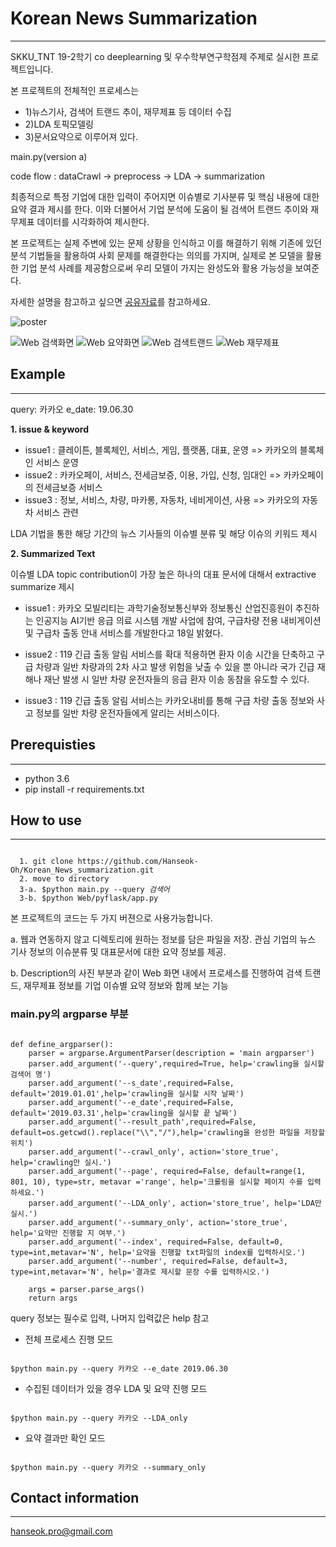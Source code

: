# Korean News Summarization
********************
SKKU_TNT 19-2학기 co deeplearning 및 우수학부연구학점제 주제로 실시한 프로젝트입니다. 

본 프로젝트의 전체적인 프로세스는 
- 1)뉴스기사, 검색어 트랜드 추이, 재무제표 등 데이터 수집 
- 2)LDA 토픽모델링
- 3)문서요약으로 이루어져 있다. 

main.py(version a) 

code flow : dataCrawl -> preprocess -> LDA -> summarization 

최종적으로 특정 기업에 대한 입력이 주어지면 이슈별로 기사분류 및 핵심 내용에 대한 요약 결과 제시를 한다. 이와 더불어서 기업 분석에 도움이 될 검색어 트랜드 추이와 재무제표 데이터를 시각화하여 제시한다. 

본 프로젝트는 실제 주변에 있는 문제 상황을 인식하고 이를 해결하기 위해 기존에 있던 분석 기법들을 활용하여 사회 문제를 해결한다는 의의를 가지며, 실제로 본 모델을 활용한 기업 분석 사례를 제공함으로써 우리 모델이 가지는 완성도와 활용 가능성을 보여준다. 

자세한 설명을 참고하고 싶으면 [공유자료](https://drive.google.com/open?id=17kE1KdiKyJBjpMhrkqV58NT7t7AR3LCX)를 참고하세요. 

![poster](/img/poster.png)

![Web 검색화면](/img/web1.png)
![Web 요약화면](/img/web2.png)
![Web 검색트랜드](/img/web3.png)
![Web 재무제표](/img/web4.png)

## Example
------------------
query: 카카오
e_date: 19.06.30

<b>1. issue & keyword</b>
- issue1 : 클레이튼, 블록체인, 서비스, 게임, 플랫폼, 대표, 운영 => 카카오의 블록체인 서비스 운영
- issue2 : 카카오페이, 서비스, 전세금보증, 이용, 가입, 신청, 임대인 => 카카오페이의 전세금보증 서비스
- issue3 : 정보, 서비스, 차량, 마카롱, 자동차, 네비게이션, 사용 => 카카오의 자동차 서비스 관련

LDA 기법을 통한 해당 기간의 뉴스 기사들의 이슈별 분류 및 해당 이슈의 키워드 제시

<b>2. Summarized Text</b>

이슈별 LDA topic contribution이 가장 높은 하나의 대표 문서에 대해서 extractive summarize 제시 

- issue1 : 카카오 모빌리티는 과학기술정보통신부와 정보통신 산업진흥원이 추진하는 인공지능 AI기반 응급 의료 시스템 개발 사업에 참여, 구급차량 전용 내비게이션 및 구급차 출동 안내 서비스를 개발한다고 18일 밝혔다.
- issue2 : 119 긴급 출동 알림 서비스를 확대 적용하면 환자 이송 시간을 단축하고 구급 차량과 일반 차량과의 2차 사고 발생 위험을 낮출 수 있을 뿐 아니라 국가 긴급 재해나 재난 발생 시 일반 차량 운전자들의 응급 환자 이송 동참을 유도할 수 있다.

- issue3 : 119 긴급 출동 알림 서비스는 카카오내비를 통해 구급 차량 출동 정보와 사고 정보를 일반 차량 운전자들에게 알리는 서비스이다.


## Prerequisties
---------------------
- python 3.6
- pip install -r requirements.txt


## How to use
-------------
<pre><code>
  1. git clone https://github.com/Hanseok-Oh/Korean_News_summarization.git
  2. move to directory
  3-a. $python main.py --query <i>검색어</i> 
  3-b. $python Web/pyflask/app.py 
</code></pre>

본 프로젝트의 코드는 두 가지 버젼으로 사용가능합니다. 

a. 웹과 연동하지 않고 디렉토리에 원하는 정보를 담은 파일을 저장. 관심 기업의 뉴스 기사 정보의 이슈분류 및 대표문서에 대한 요약 정보를 제공.

b. Description의 사진 부분과 같이 Web 화면 내에서 프로세스를 진행하여 검색 트랜드, 재무제표 정보를 기업 이슈별 요약 정보와 함께 보는 기능


### main.py의 argparse 부분

<pre><code>
def define_argparser():
    parser = argparse.ArgumentParser(description = 'main argparser')
    parser.add_argument('--query',required=True, help='crawling을 실시할 검색어 명')
    parser.add_argument('--s_date',required=False, default='2019.01.01',help='crawling을 실시할 시작 날짜')
    parser.add_argument('--e_date',required=False, default='2019.03.31',help='crawling을 실시할 끝 날짜')
    parser.add_argument('--result_path',required=False, default=os.getcwd().replace("\\","/"),help='crawling을 완성한 파일을 저장할 위치')
    parser.add_argument('--crawl_only', action='store_true', help='crawling만 실시.')
    parser.add_argument('--page', required=False, default=range(1, 801, 10), type=str, metavar ='range', help='크롤링을 실시할 페이지 수를 입력하세요.')
    parser.add_argument('--LDA_only', action='store_true', help='LDA만 실시.')
    parser.add_argument('--summary_only', action='store_true', help='요약만 진행할 지 여부.')
    parser.add_argument('--index', required=False, default=0, type=int,metavar='N', help='요약을 진행할 txt파일의 index를 입력하시오.')
    parser.add_argument('--number', required=False, default=3, type=int,metavar='N', help='결과로 제시할 문장 수를 입력하시오.')

    args = parser.parse_args()
    return args
</pre></code>


query 정보는 필수로 입력, 나머지 입력값은 help 참고
- 전체 프로세스 진행 모드
<pre><code>
$python main.py --query 카카오 --e_date 2019.06.30
</pre></code>
- 수집된 데이터가 있을 경우 LDA 및 요약 진행 모드
<pre><code>
$python main.py --query 카카오 --LDA_only
</pre></code>
- 요약 결과만 확인 모드
<pre><code>
$python main.py --query 카카오 --summary_only
</pre></code>


## Contact information
---------------------
hanseok.pro@gmail.com

